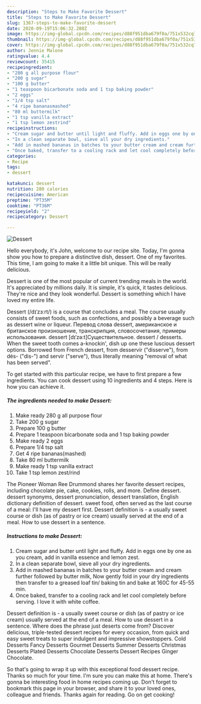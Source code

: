 ```yaml
---
description: "Steps to Make Favorite Dessert"
title: "Steps to Make Favorite Dessert"
slug: 1367-steps-to-make-favorite-dessert
date: 2020-09-19T15:06:32.280Z
image: https://img-global.cpcdn.com/recipes/d88f951dba679f0a/751x532cq70/dessert-recipe-main-photo.jpg
thumbnail: https://img-global.cpcdn.com/recipes/d88f951dba679f0a/751x532cq70/dessert-recipe-main-photo.jpg
cover: https://img-global.cpcdn.com/recipes/d88f951dba679f0a/751x532cq70/dessert-recipe-main-photo.jpg
author: Jennie Malone
ratingvalue: 4.4
reviewcount: 35415
recipeingredient:
- "280 g all purpose flour"
- "200 g sugar"
- "100 g butter"
- "1 teaspoon bicarbonate soda and 1 tsp baking powder"
- "2 eggs"
- "1/4 tsp salt"
- "4 ripe bananasmashed"
- "80 ml buttermilk"
- "1 tsp vanilla extract"
- "1 tsp lemon zestrind"
recipeinstructions:
- "Cream sugar and butter until light and fluffy. Add in eggs one by one as you cream, add in vanilla essence and lemon zest."
- "In a clean separate bowl, sieve all your dry ingredients."
- "Add in mashed bananas in batches to your butter cream and cream further followed by butter milk, Now gently fold in your dry ingredients then transfer to a greased loaf tin/ baking tin and bake at 160C for 45-55 min."
- "Once baked, transfer to a cooling rack and let cool completely before serving. I love it with white coffee."
categories:
- Recipe
tags:
- dessert

katakunci: dessert 
nutrition: 280 calories
recipecuisine: American
preptime: "PT35M"
cooktime: "PT36M"
recipeyield: "2"
recipecategory: Dessert

---
```



![Dessert](https://img-global.cpcdn.com/recipes/d88f951dba679f0a/751x532cq70/dessert-recipe-main-photo.jpg)

Hello everybody, it's John, welcome to our recipe site. Today, I'm gonna show you how to prepare a distinctive dish, dessert. One of my favorites. This time, I am going to make it a little bit unique. This will be really delicious.

Dessert is one of the most popular of current trending meals in the world. It's appreciated by millions daily. It is simple, it's quick, it tastes delicious. They're nice and they look wonderful. Dessert is something which I have loved my entire life.

Dessert (/dɪˈzɜːrt/) is a course that concludes a meal. The course usually consists of sweet foods, such as confections, and possibly a beverage such as dessert wine or liqueur. Перевод слова dessert, американское и британское произношение, транскрипция, словосочетания, примеры использования. dessert [dɪˈzə:t]Существительное. dessert / desserts. When the sweet tooth comes a-knockin&#39;, dish up one these luscious dessert options. Borrowed from French dessert, from desservir (&#34;disserve&#34;), from dés- (&#34;dis-&#34;) and servir (&#34;serve&#34;), thus literally meaning &#34;removal of what has been served&#34;.


To get started with this particular recipe, we have to first prepare a few ingredients. You can cook dessert using 10 ingredients and 4 steps. Here is how you can achieve it.

<!--inarticleads1-->

##### The ingredients needed to make Dessert:

1. Make ready 280 g all purpose flour
1. Take 200 g sugar
1. Prepare 100 g butter
1. Prepare 1 teaspoon bicarbonate soda and 1 tsp baking powder
1. Make ready 2 eggs
1. Prepare 1/4 tsp salt
1. Get 4 ripe bananas(mashed)
1. Take 80 ml buttermilk
1. Make ready 1 tsp vanilla extract
1. Take 1 tsp lemon zest/rind


The Pioneer Woman Ree Drummond shares her favorite dessert recipes, including chocolate pie, cake, cookies, rolls, and more. Define dessert. dessert synonyms, dessert pronunciation, dessert translation, English dictionary definition of dessert. sweet food, often served as the last course of a meal: I&#39;ll have my dessert first. Dessert definition is - a usually sweet course or dish (as of pastry or ice cream) usually served at the end of a meal. How to use dessert in a sentence. 

<!--inarticleads2-->

##### Instructions to make Dessert:

1. Cream sugar and butter until light and fluffy. Add in eggs one by one as you cream, add in vanilla essence and lemon zest.
1. In a clean separate bowl, sieve all your dry ingredients.
1. Add in mashed bananas in batches to your butter cream and cream further followed by butter milk, Now gently fold in your dry ingredients then transfer to a greased loaf tin/ baking tin and bake at 160C for 45-55 min.
1. Once baked, transfer to a cooling rack and let cool completely before serving. I love it with white coffee.


Dessert definition is - a usually sweet course or dish (as of pastry or ice cream) usually served at the end of a meal. How to use dessert in a sentence. Where does the phrase just deserts come from? Discover delicious, triple-tested dessert recipes for every occasion, from quick and easy sweet treats to super indulgent and impressive showstoppers. Cold Desserts Fancy Desserts Gourmet Desserts Summer Desserts Christmas Desserts Plated Desserts Chocolate Desserts Dessert Recipes Ginger Chocolate. 

So that's going to wrap it up with this exceptional food dessert recipe. Thanks so much for your time. I'm sure you can make this at home. There's gonna be interesting food in home recipes coming up. Don't forget to bookmark this page in your browser, and share it to your loved ones, colleague and friends. Thanks again for reading. Go on get cooking!
